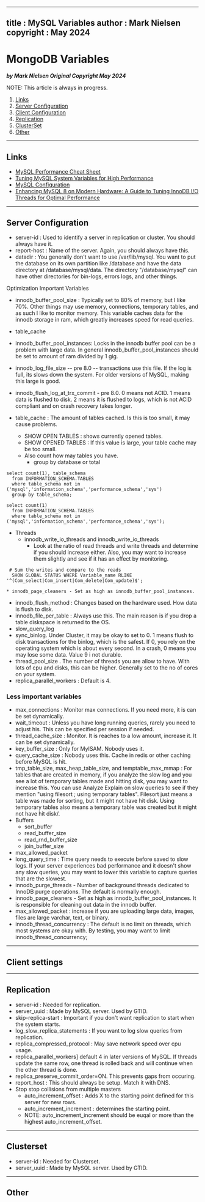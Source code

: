  
---
title : MySQL Variables
author : Mark Nielsen  
copyright : May 2024  
---


MongoDB Variables
==============================

_**by Mark Nielsen
Original Copyright May 2024**_


NOTE: This article is always in progress.

1. [Links](#links)
2. [Server Configuration](#s)
3. [Client Configuration](#c)
4. [Replication](#r)
5. [ClusterSet](#cluster)
6. [Other](#other)

* * *
<a name=Links></a>Links
-----
* [MySQL Performance Cheat Sheet](https://severalnines.com/blog/mysql-performance-cheat-sheet/)
* [Tuning MySQL System Variables for High Performance](https://geekflare.com/mysql-performance-tuning/)
* [MySQL Configuration](https://releem.com/docs/mysql-performance-tuning/mysql-configuration)
* [Enhancing MySQL 8 on Modern Hardware: A Guide to Tuning InnoDB I/O Threads for Optimal Performance](https://minervadb.xyz/tuning-mysql-innodb-io-threads-for-optimal-performance/#:~:text=1.,innodb_read_io_threads%20and%20innodb_write_io_threads%20to%204.)

* * *
<a name=s>Server Configuration</a>
-----
* server-id : Used to identify a server in replication or cluster. You should always have it.
* report-host : Name of the server. Again, you should always have this.
* datadir : You generally don't want to use /var/lib/mysql. You want to put the database on its own partition like /database and have the data directory at /database/mysql/data. The directory "/database/mysql" can have other directories for bin-logs, errors logs, and other things. 

Optimization Important Variables
* innodb_buffer_pool_size : Typically set to 80% of memory, but I like 70%. Other things may use memory, connections, temporary tables, and as such I like to monitor memory. This variable
caches data for the innodb storage in ram, which greatly increases speed for read queries. 
*  table_cache
* innodb_buffer_pool_instances: Locks in the innodb buffer pool can be a problem with large data. In general innodb_buffer_pool_instances should be set to amount of ram divided by 1 gig.
* innodb_log_file_size -- pre 8.0 -- transactions use this file. If the log is full, its slows down the system. For older versions of MySQL, making this large is good.
* innodb_flush_log_at_trx_commit - pre 8.0. 0 means not ACID. 1 means data is flushed to disk. 2 means it is flushed to logs, which is not ACID compliant and on crash recovery takes longer. 


* table_cache : The amount of tables cached. Is this is too small, it may cause problems. 
    * SHOW OPEN TABLES : shows currently opened tables.
    * SHOW OPENED TABLES : If this value is large, your table cache may be too small.
    * Also count how may tables you have. 
        * group by database or total
```
select count(1), table_schema
  from INFORMATION_SCHEMA.TABLES
  where table_schema not in ('mysql','information_schema','performance_schema','sys')
  group by table_schema;

select count(1)
  from INFORMATION_SCHEMA.TABLES
  where table_schema not in ('mysql','information_schema','performance_schema','sys');
```
* Threads
    * innodb_write_io_threads and  innodb_write_io_threads
         * Look at the ratio of read threads and write threads and determine if you should increase either. Also, you may want to increase them slightly and see if it has an effect by
	 monitoring.
```
 # Sum the writes and compare to the reads
  SHOW GLOBAL STATUS WHERE Variable_name RLIKE '^(Com_select|Com_insert|Com_delete|Com_update)$';
```
    * innodb_page_cleaners - Set as high as innodb_buffer_pool_instances. 


* innodb_flush_method : Changes based on the hardware used. How data is flush to disk. 
* innodb_file_per_table : Always use this. The main reason is if you drop a table diskspace is returned to the OS.
* slow_query_log
* sync_binlog. Under Cluster, it may be okay to set to 0. 1 means flush to disk transactions for the binlog, which is the safest. If 0, you rely on the operating system which is about every second. In a crash, 0 means you may lose some data. Value 9 i not durable. 
* thread_pool_size . The number of threads you are allow to have. With lots of cpu and disks, this can be higher. Generally set to the no of cores on your system.
* replica_parallel_workers : Default is 4. 

### Less important variables

*  max_connections   : Monitor max connections. If you need more, it is can be set dynamically. 
*  wait_timeout      : Unless you have long running queries, rarely you need to adjust his. This can be specified per session if needed. 
*  thread_cache_size : Monitor. It is reaches to a low amount, increase it. It can be set dynamically. 
*  key_buffer_size   : Only for MyISAM. Nobody uses it. 
*  query_cache_size  : Nobody uses this. Cache in redis or other caching before MySQL is hit. 
*  tmp_table_size, max_heap_table_size, and temptable_max_mmap   : For tables that are created in memory, if you analyze the slow log and you see a lot of temporary tables made and hitting disk, you may want to increase this. You can use Analyze Explain on slow queries to see if they mention "using filesort ; using temporary tables". Filesort just means a table
was made for sorting, but it might not have hit disk. Using temporary tables also means a temporary table was created but it might not have hit disk/. 
* Buffers
   * sort_buffer
   * read_buffer_size
   * read_rnd_buffer_size
   * join_buffer_size
* max_allowed_packet
* long_query_time : Time query needs to execute before saved to slow logs. If your server experiences bad performance and it doesn't show any slow queries, you may want to lower this variable to capture queries that are the slowest. 
* innodb_purge_threads - Number of background threads dedicated to InnoDB purge operations. The default is normally enough. 
* innodb_page_cleaners - Set as high as innodb_buffer_pool_instances. It is responsible for cleaning out data in the innodb buffer. 
* max_allowed_packet : increase if you are uploading large data, images, files are large varchar, text, or binary. 
* innodb_thread_concurrency : The default is no limit on threads, which most systems are okay with. By testing, you may want to limit innodb_thread_concurrency;

* * *
<a name=c>Client settings</a>
-----



* * *
<a name=s>Replication</a>
-----
* server-id : Needed for replication.
* server_uuid : Made by MySQL server. Used by GTID. 
* skip-replica-start : Important if you don't  want replication to start when the system starts. 
* log_slow_replica_statements : If you want to log slow queries from replication.
* replica_compressed_protocol : May save network speed over cpu usage.
* replica_parallel_workers] default 4 in later versions of MySQL. If threads update the same row, one thread is rolled back and will continue when the other thread is done.
*  replica_preserve_commit_order=ON. This prevents gaps from occuring.
* report_host : This should always be setup. Match it with DNS.
* Stop stop collisions from multiple masters
   * auto_increment_offset : Adds X to the starting point defined for this server for new rows. 
   * auto_increment_increment : determines the starting point. 
   * NOTE: auto_increment_increment should be euqal or more than the highest auto_increment_offset.

* * *
<a name=s>Clusterset</a>
-----
* server-id : Needed for Clusterset.
* server_uuid : Made by MySQL server. Used by GTID. 


* * *
<a name=o>Other</a>
-----
